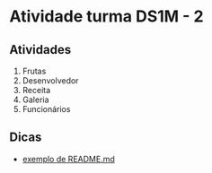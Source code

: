 # Atividade turma DS1M - 2

## Atividades
1. Frutas
2. Desenvolvedor
3. Receita
4. Galeria
5. Funcionários

## Dicas
- [exemplo de README.md](https://github.com/giannycabral/adote-um-animal)
